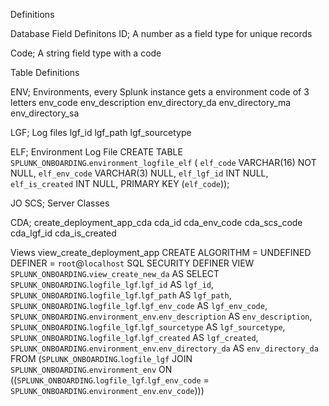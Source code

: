 Definitions







Database Field Definitons
ID; A number as a field type for unique records

Code; A string field type with a code





Table Definitions

ENV; Environments, every Splunk instance gets a environment code of 3 letters
    env_code
    env_description
    env_directory_da
    env_directory_ma
    env_directory_sa



LGF; Log files
    lgf_id
    lgf_path
    lgf_sourcetype



ELF; Environment Log File
CREATE TABLE `SPLUNK_ONBOARDING`.`environment_logfile_elf` (
  `elf_code` VARCHAR(16) NOT NULL,
  `elf_env_code` VARCHAR(3) NULL,
  `elf_lgf_id` INT NULL,
  `elf_is_created` INT NULL,
  PRIMARY KEY (`elf_code`));


JO
SCS; Server Classes

CDA; create_deployment_app_cda
    cda_id
    cda_env_code
    cda_scs_code
    cda_lgf_id
    cda_is_created





Views
view_create_deployment_app
CREATE 
    ALGORITHM = UNDEFINED 
    DEFINER = `root`@`localhost` 
    SQL SECURITY DEFINER
VIEW `SPLUNK_ONBOARDING`.`view_create_new_da` AS
    SELECT 
        `SPLUNK_ONBOARDING`.`logfile_lgf`.`lgf_id` AS `lgf_id`,
        `SPLUNK_ONBOARDING`.`logfile_lgf`.`lgf_path` AS `lgf_path`,
        `SPLUNK_ONBOARDING`.`logfile_lgf`.`lgf_env_code` AS `lgf_env_code`,
        `SPLUNK_ONBOARDING`.`environment_env`.`env_description` AS `env_description`,
        `SPLUNK_ONBOARDING`.`logfile_lgf`.`lgf_sourcetype` AS `lgf_sourcetype`,
        `SPLUNK_ONBOARDING`.`logfile_lgf`.`lgf_created` AS `lgf_created`,
        `SPLUNK_ONBOARDING`.`environment_env`.`env_directory_da` AS `env_directory_da`
    FROM
        (`SPLUNK_ONBOARDING`.`logfile_lgf`
        JOIN `SPLUNK_ONBOARDING`.`environment_env` ON ((`SPLUNK_ONBOARDING`.`logfile_lgf`.`lgf_env_code` = `SPLUNK_ONBOARDING`.`environment_env`.`env_code`)))

